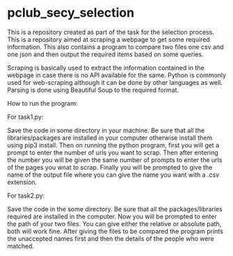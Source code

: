 # pclub_secy_selection
This is a repository created as part of the task for the selection process.
This is a repository aimed at scraping a webpage to get some required information. This also contains a program to compare two files one csv and one json and then output the required items based on some queries.

Scraping is basically used to extract the information contained in the webpage in case there is no API available for the same. Python is commonly used for web-scraping although it can be done by other languages as well. Parsing is done using Beautiful Soup to the required format. 

How to run the program:

For task1.py:

Save the code in some directory in your machine. Be sure that all the libraries/packages are installed in your computer otherwise install them using pip3 install. Then on running the python program, first you will get a prompt to enter the number of urls you want to scrap. Then after entering the number you will be given the same number of prompts to enter the urls of the pages you wnat to scrap. Finally you will be prompted to give the name of the output file where you can give the name you want with a .csv extension.

For task2.py:

Save the code in the some directory. Be sure that all the packages/libraries required are installed in the computer. Now you will be prompted to enter the path of your two files. You can give either the relative or absolute path, both will work fine. After giving the files to be compared the program prints the unaccepted names first and then the details of the people who were matched.
